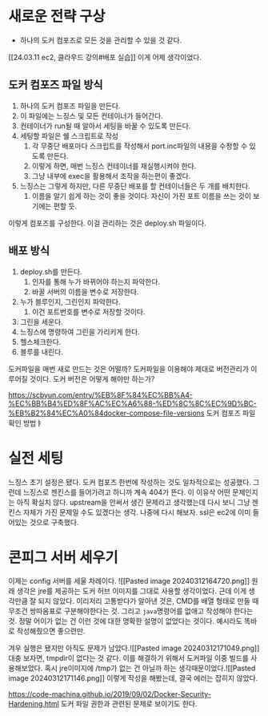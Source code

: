 # 새로운 전략 구상
- 하나의 도커 컴포즈로 모든 것을 관리할 수 있을 것 같다.

[[24.03.11 ec2, 클라우드 강의#배포 실습]]
이게 어제 생각이었다.
## 도커 컴포즈 파일 방식
1. 하나의 도커 컴포즈 파일을 만든다.
2. 이 파일에는 느징스 및 모든 컨테이너가 들어간다. 
3. 컨테이너가 run될 때 알아서 세팅을 바꿀 수 있도록 만든다.
4. 세팅할 파일은 쉘 스크립트로 작성
	1. 각 무중단 배포마다 스크립트를 작성해서 port.inc파일의 내용을 수정할 수 있도록 만든다.
	2. 이렇게 하면, 매번 느징스 컨테이너를 재실행시켜야 한다. 
	3. 그냥 내부에 exec을 활용해서 조작을 하는편이 좋겠다.
5. 느징스는 그렇게 하지만, 다른 무중단 배포를 할 컨테이너들은 두 개를 배치한다. 
	1. 이름을 알기 쉽게 하는 것이 좋을 것이다. 자신이 가진 포트 이름을 쓰는 것이 보기에는 편할 듯.
	
이렇게 컴포즈를 구성한다. 이걸 관리하는 것은 deploy.sh 파일이다.
## 배포 방식
1. deploy.sh를 만든다.
	1. 인자를 통해 누가 바뀌어야 하는지 파악한다.
	2. 바꿀 서버의 이름을 변수로 저장한다.
2. 누가 블루인지, 그린인지 파악한다.
	1. 이건 포트번호를 변수로 저장할 것이다. 
3. 그린을 세운다.
4. 느징스에 명령하여 그린을 가리키게 한다.
5. 헬스체크한다.
6. 블루를 내린다.

도커파일을 매번 새로 만드는 것은 어떨까? 도커파일을 이용해야 제대로 버전관리가 이루어질 것이다. 도커 버전은 어떻게 해야만 하는가?

https://scbyun.com/entry/%EB%8F%84%EC%BB%A4-%EC%BB%B4%ED%8F%AC%EC%A6%88-%ED%8C%8C%EC%9D%BC-%EB%B2%84%EC%A0%84docker-compose-file-versions
도커 컴포즈 파일 확인 방법ㅑ

# 실전 세팅
느징스 초기 설정은 됐다. 도커 컴포즈 한번에 작성하는 것도 일차적으로는 성공했다.
그런데 느징스로 젠킨스를 들어가려고 하니까 계속 404가 뜬다. 
이 이유삭 어떤 문제인지는 아직 확실치 않다. upstream을 안써서 생긴 문제라고 생각했는데 다시 보니 그냥 젠킨스 자체가 가진 문제일 수도 있겠다는 생각.
나중에 다시 해보자.
ssl은 ec2에 이미 들어있는 것으로 구축했다.
# 콘피그 서버 세우기
이제는 config 서버를 세울 차례이다. 
![[Pasted image 20240312164720.png]]
원래 생각은  jre를 제공하는 도커 허브 이미지를 그대로 사용할 생각이었다.
근데 이게 생각만큼 잘 되지 않았다. 
이리저리 고통받다가 알아낸 것은, CMD를 배열 형태로 만들 때 무조건 쌍따옴표로 구분해야한다는 것. 
그리고 `java`명령어를 없애고 작성해야 한다는 것. 
정말 어이가 없는 건 이런 것에 대한 명확한 설명이 없었다는 것이다. 예시라도 똑바로 작성해줬으면 좋으련만.

겨우 실행은 됐지만 아직도 문제가 남았다.![[Pasted image 20240312171049.png]]
대충 보자면, tmpdir이 없다는 것 같다.
이를 해결하기 위해서 도커파일 이중 빌드를 사용해보았다. 혹시 jre이미지에 /tmp가 없는 건 아닐까 하는 생각때문이었다.![[Pasted image 20240312171146.png]]
이렇게 작성을 해봤는데, 결국 에러는 잡히지 않았다.


https://code-machina.github.io/2019/09/02/Docker-Security-Hardening.html
도커 파일 권한과 관련된 문제로 보이기도 한다. 
